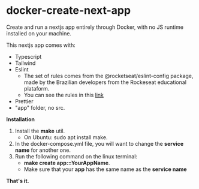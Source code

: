 # docker-create-next-app

Create and run a nextjs app entirely through Docker, with no JS runtime installed on your machine.

This nextjs app comes with:
* Typescript
* Tailwind
* Eslint
  - The set of rules comes from the @rocketseat/eslint-config package, made by the Brazilian developers from the Rockeseat educational plataform.
  - You can see the rules in this [link](https://github.com/Rocketseat/eslint-config-rocketseat/blob/main/next.js)
* Prettier
* "app" folder, no src.

**Installation**

1. Install the **make** util.
   - On Ubuntu: sudo apt install make.
2. In the docker-compose.yml file, you will want to change the **service name** for another one.
3. Run the following command on the linux terminal:
   - **make create app:=YourAppName**.
   - Make sure that your **app** has the same name as the **service name**

**That's it.**
